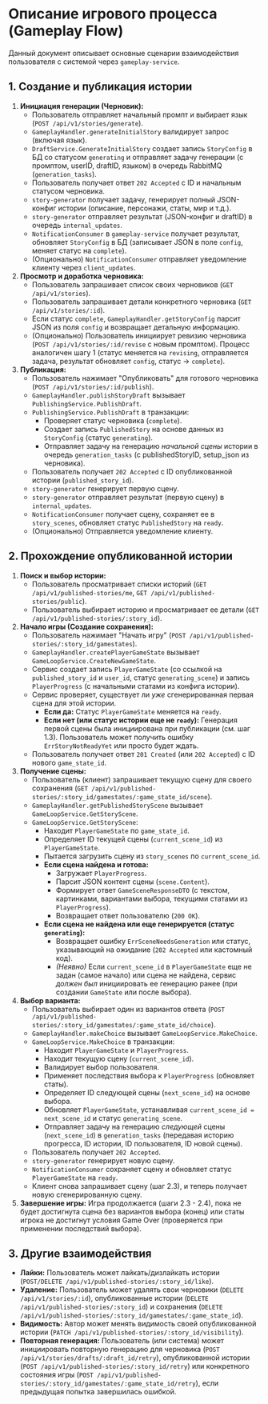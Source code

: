 # Описание игрового процесса (Gameplay Flow)

Данный документ описывает основные сценарии взаимодействия пользователя с системой через `gameplay-service`.

## 1. Создание и публикация истории

1.  **Инициация генерации (Черновик):**
    *   Пользователь отправляет начальный промпт и выбирает язык (`POST /api/v1/stories/generate`).
    *   `GameplayHandler.generateInitialStory` валидирует запрос (включая язык).
    *   `DraftService.GenerateInitialStory` создает запись `StoryConfig` в БД со статусом `generating` и отправляет задачу генерации (с промптом, userID, draftID, языком) в очередь RabbitMQ (`generation_tasks`).
    *   Пользователь получает ответ `202 Accepted` с ID и начальным статусом черновика.
    *   `story-generator` получает задачу, генерирует полный JSON-конфиг истории (описание, персонажи, статы, мир и т.д.).
    *   `story-generator` отправляет результат (JSON-конфиг и draftID) в очередь `internal_updates`.
    *   `NotificationConsumer` в `gameplay-service` получает результат, обновляет `StoryConfig` в БД (записывает JSON в поле `config`, меняет статус на `complete`).
    *   (Опционально) `NotificationConsumer` отправляет уведомление клиенту через `client_updates`.
2.  **Просмотр и доработка черновика:**
    *   Пользователь запрашивает список своих черновиков (`GET /api/v1/stories`).
    *   Пользователь запрашивает детали конкретного черновика (`GET /api/v1/stories/:id`).
    *   Если статус `complete`, `GameplayHandler.getStoryConfig` парсит JSON из поля `config` и возвращает детальную информацию.
    *   (Опционально) Пользователь инициирует ревизию черновика (`POST /api/v1/stories/:id/revise` с новым промптом). Процесс аналогичен шагу 1 (статус меняется на `revising`, отправляется задача, результат обновляет `config`, статус -> `complete`).
3.  **Публикация:**
    *   Пользователь нажимает "Опубликовать" для готового черновика (`POST /api/v1/stories/:id/publish`).
    *   `GameplayHandler.publishStoryDraft` вызывает `PublishingService.PublishDraft`.
    *   `PublishingService.PublishDraft` в транзакции:
        *   Проверяет статус черновика (`complete`).
        *   Создает запись `PublishedStory` на основе данных из `StoryConfig` (статус `generating`).
        *   Отправляет задачу на генерацию *начальной сцены* истории в очередь `generation_tasks` (с publishedStoryID, setup_json из черновика).
    *   Пользователь получает `202 Accepted` с ID опубликованной истории (`published_story_id`).
    *   `story-generator` генерирует первую сцену.
    *   `story-generator` отправляет результат (первую сцену) в `internal_updates`.
    *   `NotificationConsumer` получает сцену, сохраняет ее в `story_scenes`, обновляет статус `PublishedStory` на `ready`.
    *   (Опционально) Отправляется уведомление клиенту.

## 2. Прохождение опубликованной истории

1.  **Поиск и выбор истории:**
    *   Пользователь просматривает списки историй (`GET /api/v1/published-stories/me`, `GET /api/v1/published-stories/public`).
    *   Пользователь выбирает историю и просматривает ее детали (`GET /api/v1/published-stories/:story_id`).
2.  **Начало игры (Создание сохранения):**
    *   Пользователь нажимает "Начать игру" (`POST /api/v1/published-stories/:story_id/gamestates`).
    *   `GameplayHandler.createPlayerGameState` вызывает `GameLoopService.CreateNewGameState`.
    *   Сервис создает запись `PlayerGameState` (со ссылкой на `published_story_id` и `user_id`, статус `generating_scene`) и запись `PlayerProgress` (с начальными статами из конфига истории).
    *   Сервис проверяет, существует ли *уже* сгенерированная первая сцена для этой истории.
        *   **Если да:** Статус `PlayerGameState` меняется на `ready`.
        *   **Если нет (или статус истории еще не `ready`):** Генерация первой сцены была инициирована при публикации (см. шаг 1.3). Пользователь может получить ошибку `ErrStoryNotReadyYet` или просто будет ждать.
    *   Пользователь получает ответ `201 Created` (или `202 Accepted`) с ID нового `game_state_id`.
3.  **Получение сцены:**
    *   Пользователь (клиент) запрашивает текущую сцену для своего сохранения (`GET /api/v1/published-stories/:story_id/gamestates/:game_state_id/scene`).
    *   `GameplayHandler.getPublishedStoryScene` вызывает `GameLoopService.GetStoryScene`.
    *   `GameLoopService.GetStoryScene`:
        *   Находит `PlayerGameState` по `game_state_id`.
        *   Определяет ID текущей сцены (`current_scene_id`) из `PlayerGameState`.
        *   Пытается загрузить сцену из `story_scenes` по `current_scene_id`.
        *   **Если сцена найдена и готова:**
            *   Загружает `PlayerProgress`.
            *   Парсит JSON контент сцены (`scene.Content`).
            *   Формирует ответ `GameSceneResponseDTO` (с текстом, картинками, вариантами выбора, текущими статами из `PlayerProgress`).
            *   Возвращает ответ пользователю (`200 OK`).
        *   **Если сцена не найдена или еще генерируется (статус `generating`):**
            *   Возвращает ошибку `ErrSceneNeedsGeneration` или статус, указывающий на ожидание (`202 Accepted` или кастомный код).
            *   *(Неявно)* Если `current_scene_id` в `PlayerGameState` еще не задан (самое начало) или сцена не найдена, сервис *должен был* инициировать ее генерацию ранее (при создании `GameState` или после выбора).
4.  **Выбор варианта:**
    *   Пользователь выбирает один из вариантов ответа (`POST /api/v1/published-stories/:story_id/gamestates/:game_state_id/choice`).
    *   `GameplayHandler.makeChoice` вызывает `GameLoopService.MakeChoice`.
    *   `GameLoopService.MakeChoice` в транзакции:
        *   Находит `PlayerGameState` и `PlayerProgress`.
        *   Находит текущую сцену (`current_scene_id`).
        *   Валидирует выбор пользователя.
        *   Применяет последствия выбора к `PlayerProgress` (обновляет статы).
        *   Определяет ID следующей сцены (`next_scene_id`) на основе выбора.
        *   Обновляет `PlayerGameState`, устанавливая `current_scene_id = next_scene_id` и статус `generating_scene`.
        *   Отправляет задачу на генерацию *следующей* сцены (`next_scene_id`) в `generation_tasks` (передавая историю прогресса, ID истории, ID пользователя, ID новой сцены).
    *   Пользователь получает `202 Accepted`.
    *   `story-generator` генерирует новую сцену.
    *   `NotificationConsumer` сохраняет сцену и обновляет статус `PlayerGameState` на `ready`.
    *   Клиент снова запрашивает сцену (шаг 2.3), и теперь получает новую сгенерированную сцену.
5.  **Завершение игры:** Игра продолжается (шаги 2.3 - 2.4), пока не будет достигнута сцена без вариантов выбора (конец) или статы игрока не достигнут условия Game Over (проверяется при применении последствий выбора).

## 3. Другие взаимодействия

*   **Лайки:** Пользователь может лайкать/дизлайкать истории (`POST/DELETE /api/v1/published-stories/:story_id/like`).
*   **Удаление:** Пользователь может удалять свои черновики (`DELETE /api/v1/stories/:id`), опубликованные истории (`DELETE /api/v1/published-stories/:story_id`) и сохранения (`DELETE /api/v1/published-stories/:story_id/gamestates/:game_state_id`).
*   **Видимость:** Автор может менять видимость своей опубликованной истории (`PATCH /api/v1/published-stories/:story_id/visibility`).
*   **Повторная генерация:** Пользователь (или система) может инициировать повторную генерацию для черновика (`POST /api/v1/stories/drafts/:draft_id/retry`), опубликованной истории (`POST /api/v1/published-stories/:story_id/retry`) или конкретного состояния игры (`POST /api/v1/published-stories/:story_id/gamestates/:game_state_id/retry`), если предыдущая попытка завершилась ошибкой. 